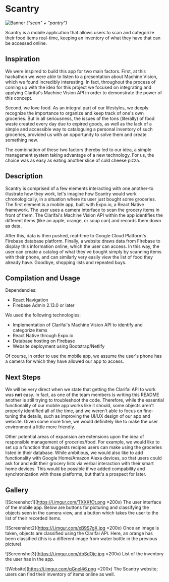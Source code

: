 # Scantry #
![Banner](https://i.imgur.com/cbcKtKC.png)
*("scan" + "pantry")*

Scantry is a mobile application that allows users to scan and categorize their food items real-time, keeping an inventory of what they have that can be accessed online.

## Inspiration ##
We were inspired to build this app for two main factors. First, at this hackathon we were able to listen to a presentation about Machine Vision, which we found incredibly interesting. In fact, throughout the process of coming up with the idea for this project we focused on integrating and applying Clarifai's Machine Vision API in order to demonstrate the power of this concept.

Second, we love food. As an integral part of our lifestyles, we deeply recognize the importance to organize and keep track of one's own groceries. But in all seriousness, the issues of the tons (literally) of food waste created every day due to expired goods, as well as the lack of a simple and accessible way to cataloguing a personal inventory of such groceries, provided us with an opportunity to solve them and create something new.

The combination of these two factors thereby led to our idea, a simple management system taking advantage of a new technology. For us, the choice was as easy as eating another slice of cold cheese pizza.

## Description ##
Scantry is comprised of a few elements interacting with one another-to illustrate how they work, let's imagine how Scantry would work chronologically, in a situation where its user just bought some groceries. The first element is a mobile app, built with Expo.io, a React Native framework. The user uses a camera interface to scan the grocery items in front of them. The Clarifai's Machine Vision API within the app identifies the different items (like an apple, orange, or soup can) and records them down as data.

After this, data is then pushed, real-time to Google Cloud Platform's Firebase database platform. Finally, a website draws data from Firebase to display this information online, which the user can access. In this way, the user can create a catalog of what they've bought simply by scanning items with their phone, and can similarly very easily view the list of food they already have. Goodbye, shopping lists and repeated buys.

## Compilation and Usage ##
Dependencies:
* React Navigation
* Firebase Admin 2.13.0 or later

We used the following technologies:
* Implementation of Clarifai's Machine Vision API to identify and categorize items
* React Native through Expo.io
* Database hosting on Firebase
* Website deployment using Bootstrap/Netlify

Of course, in order to use the mobile app, we assume the user's phone has a camera for which they have allowed our app to access.

## Next Steps ##
We will be very direct when we state that getting the Clarifai API to work was **not** easy.  In fact, as one of the team members is writing this README another is still trying to troubleshoot the code. Therefore, while the essential functionality of our mobile app works like it should, some objects aren't properly identified all of the time, and we weren't able to focus on fine-tuning the details, such as improving the UI/UX design of our app and website. Given some more time, we would definitely like to make the user environment a little more friendly.

Other potential areas of expansion are extensions upon the idea of responsible management of groceries/food. For example, we would like to set up a function that suggests recipes users can make using the groceries listed in their database. While ambitious, we would also like to add functionality with Google Home/Amazon Alexa devices, so that users could ask for and edit their grocery lists via verbal interaction with their smart home devices. This would be possible if we added compability and synchronization with those platforms, but that's a prospect for later.

## Gallery ##
![Screenshot1](https://i.imgur.com/TXXKfOt.png =200x)
The user interface of the mobile app. Below are buttons for picturing and classifying the objects seen in the camera view, and a button which takes the user to the list of their recorded items. 

![Screenshot2](https://i.imgur.com/xB9S7gX.jpg =200x)
Once an image is taken, objects are classified using the Clarifai API. Here, an orange has been classified (this is a different image from water bottle in the previous picture)

![Screenshot3](https://i.imgur.com/dbSdOje.jpg =200x)
List of the inventory the user has in the app.

![Website](https://i.imgur.com/qGnel46.png =200x)
The Scantry website; users can find their inventory of items online as well.
